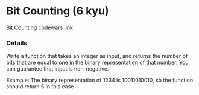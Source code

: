 # Bit Counting (6 kyu)
[Bit Counting codewars link](https://www.codewars.com/kata/526571aae218b8ee490006f4)

### Details
Write a function that takes an integer as input, and returns the number of bits that are equal to one in the binary representation of that number. You can guarantee that input is non-negative.

Example: The binary representation of 1234 is 10011010010, so the function should return 5 in this case
